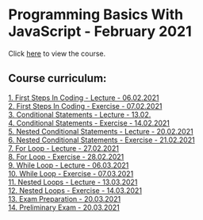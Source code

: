 # Programming Basics With JavaScript - February 2021

Click [here](https://softuni.bg/trainings/3300/programming-basics-with-javascript-february-2021/internal) to view the course.

## Course curriculum:
[1. First Steps In Coding - Lecture - 06.02.2021](01-firstSteps/lecture)<br>
[2. First Steps In Coding - Exercise - 07.02.2021](01-firstSteps/exercise)<br>
[3. Conditional Statements - Lecture - 13.02.](02-conditionalStatements/lecture)<br>
[4. Conditional Statements - Exercise - 14.02.2021](02-conditionalStatements/exercise)<br>
[5. Nested Conditional Statements - Lecture - 20.02.2021](03-conditionalStatementsAdvanced/lecture)<br>
[6. Nested Conditional Statements - Exercise - 21.02.2021](03-conditionalStatementsAdvanced/exercise)<br>
[7. For Loop - Lecture - 27.02.2021](04-forLoop/lecture)<br>
[8. For Loop - Exercise - 28.02.2021](04-forLoop/exercise)<br>
[9. While Loop - Lecture - 06.03.2021](05-whileLoop/lecture)<br>
[10. While Loop - Exercise - 07.03.2021](05-whileLoop/exercise)<br>
[11. Nested Loops - Lecture - 13.03.2021](06-nestedLoops/lecture)<br>
[12. Nested Loops - Exercise - 14.03.2021](06-nestedLoops/exercise)<br>
[13. Exam Preparation - 20.03.2021](07-examPreparation)<br>
[14. Preliminary Exam - 20.03.2021](08-preliminaryExam)<br>